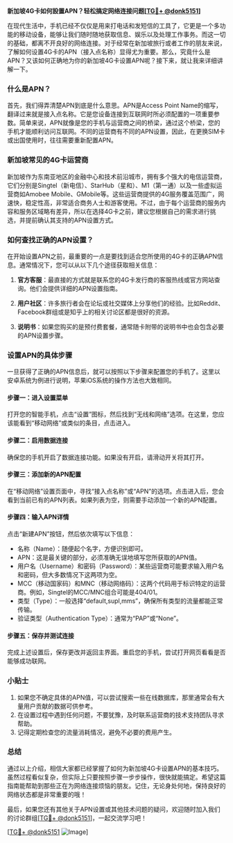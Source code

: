 **新加坡4G卡如何設置APN？轻松搞定网络连接问题[[TG💪+ @donk5151](https://t.me/s/donk5151)]**

在现代生活中，手机已经不仅仅是用来打电话和发短信的工具了，它更是一个多功能的移动设备，能够让我们随时随地获取信息、娱乐以及处理工作事务。而这一切的基础，都离不开良好的网络连接。对于经常在新加坡旅行或者工作的朋友来说，了解如何设置4G卡的APN（接入点名称）显得尤为重要。那么，究竟什么是APN？又该如何正确地为你的新加坡4G卡设置APN呢？接下来，就让我来详细讲解一下。

### 什么是APN？

首先，我们得弄清楚APN到底是什么意思。APN是Access Point Name的缩写，翻译过来就是接入点名称。它是您设备连接到互联网时所必须配置的一项重要参数。简单来说，APN就像是您的手机与运营商之间的桥梁，通过这个桥梁，您的手机才能顺利访问互联网。不同的运营商有不同的APN设置，因此，在更换SIM卡或出国使用时，往往需要重新配置APN。

### 新加坡常见的4G卡运营商

新加坡作为东南亚地区的金融中心和技术前沿城市，拥有多个强大的电信运营商，它们分别是Singtel（新电信）、StarHub（星和）、M1（第一通）以及一些虚拟运营商如Amobee Mobile、GMobile等。这些运营商提供的4G服务覆盖范围广，网速快，稳定性高，非常适合商务人士和游客使用。不过，由于每个运营商的服务内容和服务区域略有差异，所以在选择4G卡之前，建议您根据自己的需求进行挑选，并提前确认其支持的APN设置方式。

### 如何查找正确的APN设置？

在开始设置APN之前，最重要的一点是要找到适合您所使用的4G卡的正确APN信息。通常情况下，您可以从以下几个途径获取相关信息：

1. **官方客服**：最直接的方式就是联系您的4G卡发行商的客服热线或官方网站查询。他们会提供详细的APN设置指南。
   
2. **用户社区**：许多旅行者会在论坛或社交媒体上分享他们的经验。比如Reddit、Facebook群组或是知乎上的相关讨论区都是很好的资源。

3. **说明书**：如果您购买的是预付费套餐，通常随卡附带的说明书中也会包含必要的APN设置步骤。

### 设置APN的具体步骤

一旦获得了正确的APN信息后，就可以按照以下步骤来配置您的手机了。这里以安卓系统为例进行说明，苹果iOS系统的操作方法也大致相同。

#### 步骤一：进入设置菜单
打开您的智能手机，点击“设置”图标，然后找到“无线和网络”选项。在这里，您应该能看到“移动网络”或类似的条目，点击进入。

#### 步骤二：启用数据连接
确保您的手机开启了数据连接功能。如果没有开启，请滑动开关将其打开。

#### 步骤三：添加新的APN配置
在“移动网络”设置页面中，寻找“接入点名称”或“APN”的选项。点击进入后，您会看到当前已有的APN列表。如果列表为空，则需要手动添加一个新的APN配置。

#### 步骤四：输入APN详情
点击“新建APN”按钮，然后依次填写以下信息：
- 名称（Name）：随便起个名字，方便识别即可。
- APN：这是最关键的部分，必须准确无误地填写您所获取的APN值。
- 用户名（Username）和密码（Password）：某些运营商可能要求输入用户名和密码，但大多数情况下这两项为空。
- MCC（移动国家码）和MNC（移动网络码）：这两个代码用于标识特定的运营商。例如，Singtel的MCC/MNC组合可能是404/01。
- 类型（Type）：一般选择“default,supl,mms”，确保所有类型的流量都能正常传输。
- 验证类型（Authentication Type）：通常为“PAP”或“None”。

#### 步骤五：保存并测试连接
完成上述设置后，保存更改并返回主界面。重启您的手机，尝试打开网页看看是否能够成功联网。

### 小贴士

1. 如果您不确定具体的APN值，可以尝试搜索一些在线数据库，那里通常会有大量用户贡献的数据可供参考。
2. 在设置过程中遇到任何问题，不要犹豫，及时联系运营商的技术支持团队寻求帮助。
3. 记得定期检查您的流量消耗情况，避免不必要的费用产生。

### 总结

通过以上介绍，相信大家都已经掌握了如何为新加坡4G卡设置APN的基本技巧。虽然过程看似复杂，但实际上只要按照步骤一步步操作，很快就能搞定。希望这篇指南能帮助到那些正在为网络连接烦恼的朋友。记住，无论身处何地，保持良好的网络状态都是非常重要的哦！

最后，如果您还有其他关于APN设置或其他技术问题的疑问，欢迎随时加入我们的讨论群组[[TG💪+ @donk5151](https://t.me/s/donk5151)]，一起交流学习吧！

[[TG💪+ @donk5151](https://t.me/s/donk5151) ![Image](https://i.postimg.cc/rwNCRYN7/Snipaste-2025-04-30-17-27-05.png)]
